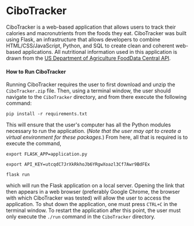 # CiboTracker
CiboTracker is a web-based application that allows users to track their calories and macronutrients from the foods they eat. CiboTracker was built using Flask, an infrastructure that allows developers to combine HTML/CSS/JavaScript, Python, and SQL to create clean and coherent web-based applications. All nutritional information used in this application is drawn from the [US Department of Agriculture FoodData Central API](https://fdc.nal.usda.gov/).
#### How to Run CiboTracker
Running CiboTracker requires the user to first download and unzip the `CiboTracker.zip` file. Then, using a terminal window, the user should navigate to the `CiboTracker` directory, and from there execute the following command:

`pip install -r requirements.txt`

This will ensure that the user's computer has all the Python modules necessary to run the application. (_Note that the user may opt to create a virtual environment for these packages._) From here, all that is required is to execute the command,

`export FLASK_APP=application.py`

`export API_KEY=utcqdC7JrXkRkhoJb6YRgwXoazl3Cf7Awr9BdFEx`

`flask run`

which will run the Flask application on a local server. Opening the link that then appears in a web browser (preferably Google Chrome, the browser with which CiboTracker was tested) will allow the user to access the application. To shut down the application, one must press `CTRL+C` in the terminal window. To restart the application after this point, the user must only execute the `./run` command in the `CiboTracker` directory. 